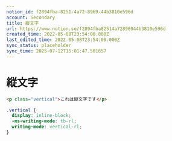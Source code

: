 ```yaml
---
notion_id: f2894fba-8251-4a72-8969-44b3810e596d
account: Secondary
title: 縦文字
url: https://www.notion.so/f2894fba82514a72896944b3810e596d
created_time: 2022-05-08T23:54:00.000Z
last_edited_time: 2022-05-08T23:54:00.000Z
sync_status: placeholder
sync_time: 2025-07-12T15:01:47.501657
---
```

# 縦文字

```html
<p class="vertical">これは縦文字です</p>
```
```css
.vertical {
  display: inline-block;
  -ms-writing-mode: tb-rl;
  writing-mode: vertical-rl;
}
```